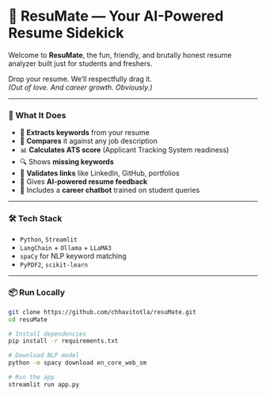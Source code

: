 # 🧠 ResuMate — Your AI-Powered Resume Sidekick

Welcome to **ResuMate**, the fun, friendly, and brutally honest resume analyzer built just for students and freshers.

Drop your resume. We’ll respectfully drag it.  
_(Out of love. And career growth. Obviously.)_

---

### 🚀 What It Does

- 📌 **Extracts keywords** from your resume
- 💼 **Compares** it against any job description
- 📊 **Calculates ATS score** (Applicant Tracking System readiness)
- 🔍 Shows **missing keywords**
- 🔗 **Validates links** like LinkedIn, GitHub, portfolios
- 🤖 Gives **AI-powered resume feedback**
- 💬 Includes a **career chatbot** trained on student queries

---

### 🛠️ Tech Stack

- `Python`, `Streamlit`
- `LangChain` + `Ollama` + `LLaMA3`
- `spaCy` for NLP keyword matching
- `PyPDF2`, `scikit-learn`

---

### 📦 Run Locally

```bash
git clone https://github.com/chhavitotla/resuMate.git
cd resuMate

# Install dependencies
pip install -r requirements.txt

# Download NLP model
python -m spacy download en_core_web_sm

# Run the app
streamlit run app.py
